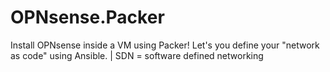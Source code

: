 # OPNsense.Packer
Install OPNsense inside a VM using Packer! Let's you define your "network as code" using Ansible. | SDN = software defined networking
